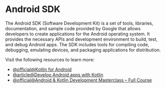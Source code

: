 # Android SDK

The Android SDK (Software Development Kit) is a set of tools, libraries, documentation, and sample code provided by Google that allows developers to create applications for the Android operating system. It provides the necessary APIs and development environment to build, test, and debug Android apps. The SDK includes tools for compiling code, debugging, emulating devices, and packaging applications for distribution.

Visit the following resources to learn more:

- [@official@Kotlin for Android](https://kotlinlang.org/docs/android-overview.html)
- [@article@Develop Android apps with Kotlin](https://developer.android.com/kotlin)
- [@official@Android & Kotlin Development Masterclass – Full Course](https://www.youtube.com/watch?v=blKkRoZPxLc&ab_channel=freeCodeCamp.org)
